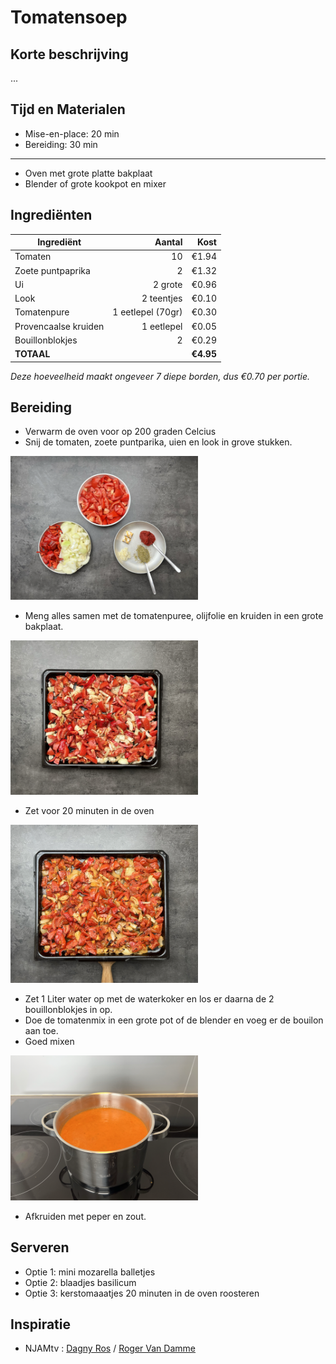 # Tomatensoep
## Korte beschrijving
...

## Tijd en Materialen
* Mise-en-place: 20 min
* Bereiding: 30 min
---
* Oven met grote platte bakplaat
* Blender of grote kookpot en mixer

## Ingrediënten
| Ingrediënt | Aantal | Kost |
|----------|-------------:|------:|
| Tomaten | 10 | €1.94 |
| Zoete puntpaprika | 2 | €1.32|
| Ui | 2 grote | €0.96 |
| Look | 2 teentjes | €0.10 |
| Tomatenpure | 1 eetlepel (70gr) | €0.30 |
| Provencaalse kruiden | 1 eetlepel | €0.05 |
| Bouillonblokjes | 2 | €0.29 |
| **TOTAAL** || **€4.95** |

*Deze hoeveelheid maakt ongeveer 7 diepe borden, dus €0.70 per portie.*

## Bereiding
* Verwarm de oven voor op 200 graden Celcius
* Snij de tomaten, zoete puntparika, uien en look in grove stukken. 

<img src="/Assets/Pictures/Tomatensoep_miseenplace.png" width="300">

* Meng alles samen met de tomatenpuree, olijfolie en kruiden in een grote bakplaat.

<img src="/Assets/Pictures/Tomatensoep_ovenplaat.png" width="300">

* Zet voor 20 minuten in de oven

<img src="/Assets/Pictures/Tomatensoep_uitdenoven.png" width="300">

* Zet 1 Liter water op met de waterkoker en los er daarna de 2 bouillonblokjes in op.
* Doe de tomatenmix in een grote pot of de blender en voeg er de bouilon aan toe.
* Goed mixen

<img src="/Assets/Pictures/Tomatensoep_gemixt.png" width="300">

* Afkruiden met peper en zout.

## Serveren
* Optie 1: mini mozarella balletjes
* Optie 2: blaadjes basilicum
* Optie 3: kerstomaaatjes 20 minuten in de oven roosteren

## Inspiratie
* NJAMtv : [Dagny Ros](https://www.youtube.com/watch?v=YhBWAxxY0mQ ) / [Roger Van Damme](https://www.youtube.com/watch?v=OLvKWtY1IG8)
